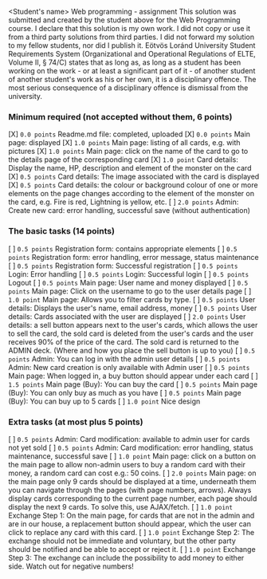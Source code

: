 <Student's name>
<Neptun code>
Web programming - assignment
This solution was submitted and created by the student above for the Web Programming course.
I declare that this solution is my own work. I did not copy or use it from a third party
solutions from third parties. I did not forward my solution to my fellow students, nor did I publish it.
Eötvös Loránd University Student Requirements System
(Organizational and Operational Regulations of ELTE, Volume II, § 74/C) states that as long as,
as long as a student has been working on the work - or at least a significant part of it - of another student
of another student's work as his or her own, it is a disciplinary offence.
The most serious consequence of a disciplinary offence is dismissal from the university.

### Minimum required (not accepted without them, 6 points)
[X] `0.0 points` Readme.md file: completed, uploaded
[X] `0.0 points` Main page: displayed
[X] `1.0 points` Main page: listing of all cards, e.g. with pictures
[X] `1.0 points` Main page: click on the name of the card to go to the details page of the corresponding card
[X] `1.0 point` Card details: Display the name, HP, description and element of the monster on the card
[X] `0.5 points` Card details: The image associated with the card is displayed
[X] `0.5 points` Card details: the colour or background colour of one or more elements on the page changes according to the element of the monster on the card, e.g. Fire is red, Lightning is yellow, etc.
[ ] `2.0 points` Admin: Create new card: error handling, successful save (without authentication)

### The basic tasks (14 points)
[ ] `0.5 points` Registration form: contains appropriate elements
[ ] `0.5 points` Registration form: error handling, error message, status maintenance
[ ] `0.5 points` Registration form: Successful registration
[ ] `0.5 points` Login: Error handling
[ ] `0.5 points` Login: Successful login
[ ] `0.5 points` Logout
[ ] `0.5 points` Main page: User name and money displayed
[ ] `0.5 points` Main page: Click on the username to go to the user details page
[ ] `1.0 point` Main page: Allows you to filter cards by type.
[ ] `0.5 points` User details: Displays the user's name, email address, money
[ ] `0.5 points` User details: Cards associated with the user are displayed
[ ] `2.0 points` User details: a sell button appears next to the user's cards, which allows the user to sell the card, the sold card is deleted from the user's cards and the user receives 90% of the price of the card. The sold card is returned to the ADMIN deck. (Where and how you place the sell button is up to you)
[ ] `0.5 points` Admin: You can log in with the admin user details
[ ] `0.5 points` Admin: New card creation is only available with Admin user
[ ] `0.5 points` Main page: When logged in, a buy button should appear under each card
[ ] `1.5 points` Main page (Buy): You can buy the card
[ ] `0.5 points` Main page (Buy): You can only buy as much as you have
[ ] `0.5 points` Main page (Buy): You can buy up to 5 cards
[ ] `1.0 point` Nice design

### Extra tasks (at most plus 5 points)
[ ] `0.5 points` Admin: Card modification: available to admin user for cards not yet sold
[ ] `0.5 points` Admin: Card modification: error handling, status maintenance, successful save
[ ] `1.0 point` Main page: click on a button on the main page to allow non-admin users to buy a random card with their money, a random card can cost e.g.: 50 coins.
[ ] `2.0 points` Main page: on the main page only 9 cards should be displayed at a time, underneath them you can navigate through the pages (with page numbers, arrows). Always display cards corresponding to the current page number, each page should display the next 9 cards. To solve this, use AJAX/fetch.
[ ] `1.0 point` Exchange Step 1: On the main page, for cards that are not in the admin and are in our house, a replacement button should appear, which the user can click to replace any card with this card.
[ ] `1.0 point` Exchange Step 2: The exchange should not be immediate and voluntary, but the other party should be notified and be able to accept or reject it.
[ ] `1.0 point` Exchange Step 3: The exchange can include the possibility to add money to either side. Watch out for negative numbers!
